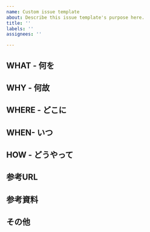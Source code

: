 ```yaml
---
name: Custom issue template
about: Describe this issue template's purpose here.
title: ''
labels: ''
assignees: ''

---
```


## WHAT - 何を

## WHY - 何故

## WHERE - どこに

## WHEN- いつ

## HOW - どうやって

## 参考URL

## 参考資料

## その他
